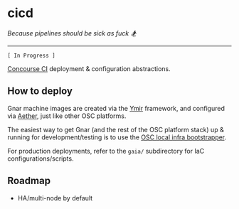 cicd
====

*Because pipelines should be sick as fuck :snowboarder:*

---

`[ In Progress ]`

[Concourse CI](https://concourse-ci.org) deployment & configuration
abstractions.

How to deploy
-------------

Gnar machine images are created via the [Ymir](../imgbuilder) framework, and
configured via [Aether](../configmgmt), just like other OSC platforms.

The easiest way to get Gnar (and the rest of the OSC platform stack) up &
running for development/testing is to use the [OSC local infra
bootstrapper](../bootstrapper).

For production deployments, refer to the `gaia/` subdirectory for IaC
configurations/scripts.

Roadmap
-------

- HA/multi-node by default
